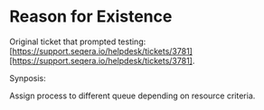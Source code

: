 # Reason for Existence

Original ticket that prompted testing: [https://support.seqera.io/helpdesk/tickets/3781][https://support.seqera.io/helpdesk/tickets/3781].

Synposis:

Assign process to different queue depending on resource criteria.